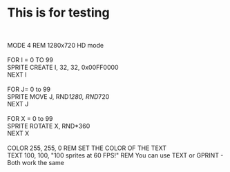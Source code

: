 # This is for testing

<BR>

MODE 4 REM  1280x720 HD mode<BR>                      
FOR I = 0 TO 99<BR>
SPRITE CREATE I, 32, 32, 0x00FF0000<BR>
NEXT I<BR>
<BR>
FOR J= 0 to 99<BR>
SPRITE MOVE J, RND*1280, RND*720<BR>
NEXT J<BR>
<BR>
FOR X = 0 to 99<BR>
SPRITE ROTATE X, RND*360<BR>
NEXT X<BR>
<BR>
COLOR 255, 255, 0    REM SET THE COLOR OF THE TEXT<BR>
TEXT 100, 100, "100 sprites at 60 FPS!"   REM You can use TEXT or GPRINT - Both work the same <BR>
